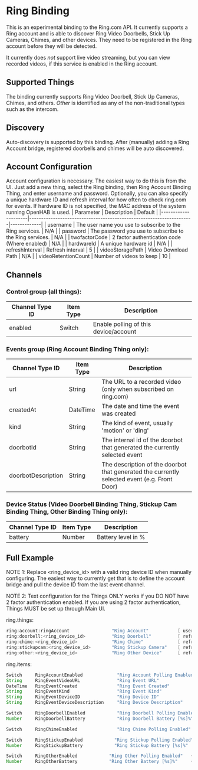 # Ring Binding

This is an experimental binding to the Ring.com API. 
It currently supports a Ring account and is able to discover Ring Video Doorbells, Stick Up Cameras, Chimes, and other devices. 
They need to be registered in the Ring account before they will be detected.

It currently does *not* support live video streaming, but you can view recorded videos, if this service is enabled in the Ring account.

## Supported Things

The binding currently supports Ring Video Doorbell, Stick Up Cameras, Chimes, and others.
*Other* is identified as any of the non-traditional types such as the intercom.

## Discovery

Auto-discovery is supported by this binding. 
After (manually) adding a Ring Account bridge, registered doorbells and chimes will be auto discovered.

## Account Configuration

Account configuration is necessary. 
The easiest way to do this is from the UI. 
Just add a new thing, select the Ring binding, then Ring Account Binding Thing, and enter username and password. 
Optionally, you can also specify a unique hardware ID and refresh interval for how often to check ring.com for events. 
If hardware ID is not specified, the MAC address of the system running OpenHAB is used.
| Parameter           | Description                                                         | Default     |
|---------------------|---------------------------------------------------------------------|-------------|
| username            | The user name you use to subscribe to the Ring services.            | N/A         |
| password            | The password you use to subscribe to the Ring services.             | N/A         |
| twofactorCode       | 2 factor authentication code (Where enabled)                        | N/A         |
| hardwareId          | A unique hardware id                                                | N/A         |
| refreshInterval     | Refresh interval                                                    | 5           |
| videoStoragePath    | Video Download Path                                                 | N/A         |
| videoRetentionCount | Number of videos to keep                                            | 10          |

## Channels

### Control group (all things):

| Channel Type ID | Item Type | Description                           |
|-----------------|-----------|---------------------------------------|
| enabled         | Switch    | Enable polling of this device/account |

### Events group (Ring Account Binding Thing only):

| Channel Type ID    | Item Type | Description                                                                                  |
|--------------------|-----------|----------------------------------------------------------------------------------------------|
| url                | String    | The URL to a recorded video (only when subscribed on ring.com)                               |
| createdAt          | DateTime  | The date and time the event was created                                                      |
| kind               | String    | The kind of event, usually 'motion' or 'ding'                                                |
| doorbotId          | String    | The internal id of the doorbot that generated the currently selected event                   |
| doorbotDescription | String    | The description of the doorbot that generated the currently selected event (e.g. Front Door) |

### Device Status (Video Doorbell Binding Thing, Stickup Cam Binding Thing, Other Binding Thing only):

| Channel Type ID  | Item Type | Description         |
|------------------|-----------|---------------------|
| battery          | Number    | Battery level in %  |

## Full Example

NOTE 1: Replace <ring_device_id> with a valid ring device ID when manually configuring. 
The easiest way to currently get that is to define the account bridge and pull the device ID from the last event channel.

NOTE 2: Text configuration for the Things ONLY works if you DO NOT have 2 factor authentication enabled. 
If you are using 2 factor authentication, Things MUST be set up through Main UI.

ring.things:

```java
ring:account:ringAccount                "Ring Account"           [ username="user@domain.com", password="XXXXXXX", hardwareId="AA-BB-CC-DD-EE-FF", refreshInterval=5 ]
ring:doorbell:<ring_device_id>          "Ring Doorbell"          [ refreshInterval=5, offOffset=0 ]
ring:chime:<ring_device_id>             "Ring Chime"             [ refreshInterval=5, offOffset=0 ]
ring:stickupcam:<ring_device_id>        "Ring Stickup Camera"    [ refreshInterval=5, offOffset=0 ]
ring:other:<ring_device_id>             "Ring Other Device"      [ refreshInterval=5, offOffset=0 ]
```

ring.items:

```java
Switch     RingAccountEnabled             "Ring Account Polling Enabled"    { channel="ring:account:ringAccount:control#enabled" }
String     RingEventVideoURL              "Ring Event URL"                  { channel="ring:account:ringAccount:event#url" }
DateTime   RingEventCreated               "Ring Event Created"              { channel="ring:account:ringAccount:event#createdAt" } 
String     RingEventKind                  "Ring Event Kind"                 { channel="ring:account:ringAccount:event#kind" }
String     RingEventDeviceID              "Ring Device ID"                  { channel="ring:account:ringAccount:event#doorbotId" }
String     RingEventDeviceDescription     "Ring Device Description"         { channel="ring:account:ringAccount:event#doorbotDescription" }

Switch     RingDoorbellEnabled            "Ring Doorbell Polling Enabled"   { channel="ring:doorbell:<ring_device_id>:control#enabled" }
Number     RingDoorbellBattery            "Ring Doorbell Battery [%s]%"     { channel="ring:doorbell:<ring_device_id>:status#battery"}

Switch     RingChimeEnabled               "Ring Chime Polling Enabled"      { channel="ring:chime:<ring_device_id>:control#enabled" }

Switch     RingStickupEnabled            "Ring Stickup Polling Enabled"   { channel="ring:stickupcam:<ring_device_id>:control#enabled" }
Number     RingStickupBattery            "Ring Stickup Battery [%s]%"     { channel="ring:stickupcam:<ring_device_id>:status#battery"}

Switch     RingOtherEnabled            "Ring Other Polling Enabled"   { channel="ring:other:<ring_device_id>:control#enabled" }
Number     RingOtherBattery            "Ring Other Battery [%s]%"     { channel="ring:other:<ring_device_id>:status#battery"}
```
